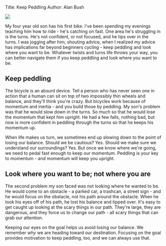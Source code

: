Title: Keep Peddling
Author: Alan Bush


<img class="img-responsive" src="/images/keeppeddling.gif">

<!-- ![keep peddaling](/images/keeppeddling.gif) -->

My four year old son has his first bike. I've been spending my evenings teaching him how to ride - he's catching on fast. One area he's struggling in is the turns. He's not confident, or not focused, and he tips over in the turns. I was jogging after him, shouting advice, when I realized my advice has implications far beyond beginners cycling - keep peddling and look where you want to be. Whatever twists and turns life throws your way, you can better navigate them if you keep peddling and look where you want to be. 

## Keep peddling

The bicycle is an absurd device. Tell a person who has never seen one in action that a human can sit on top of two impossibly thin wheels and balance, and they'll think you're crazy. But bicycles work because of momentum and inertia - and you build those by peddling. My son's problem was that he would slow down in the turns. So much so that he would lose the momentum that kept him upright. He had a few falls, nothing bad, but now is more confident in peddling through the turns so that he keeps his momentum up.   

When life makes us turn, we sometimes end up slowing down to the point of losing our balance. Should we be cautious? Yes. Should we make sure we understand our surroundings? Yes. But once we know where we're going, we need to pedal fast enough to keep our momentum. Peddling is your key to momentum - and momentum will keep you upright.


## Look where you want to be; not where you are

The second problem my son faced was not looking where he wanted to be. He would come to an obstacle - a parked car, a trashcan, a street sign - and he would focus on the obstacle, not his path around the obstacle. When he took his eyes off of his path, he lost his balance and tipped over. It's easy to get caught up looking at the scary things in our path. They're large, they are dangerous, and they force us to change our path - all scary things that can grab our attention.   

Keeping our eyes on the goal helps us avoid losing our balance. We remember _why_ we are heading toward our destination.  Focusing on the goal provides motivation to keep peddling, too, and we can always use that. 




